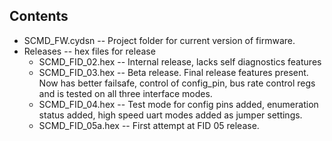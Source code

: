 Contents
-----------

* SCMD_FW.cydsn -- Project folder for current version of firmware.
* Releases -- hex files for release
  * SCMD_FID_02.hex -- Internal release, lacks self diagnostics features
  * SCMD_FID_03.hex -- Beta release.  Final release features present.  Now has better failsafe, control of config_pin, bus rate control regs and is tested on all three interface modes.
  * SCMD_FID_04.hex -- Test mode for config pins added, enumeration status added, high speed uart modes added as jumper settings.
  * SCMD_FID_05a.hex -- First attempt at FID 05 release.
